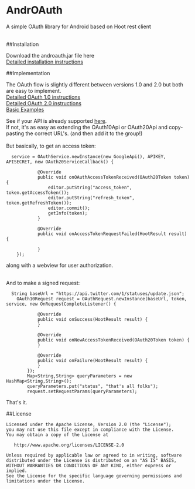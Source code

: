 AndrOAuth
=========

A simple OAuth library for Android based on Hoot rest client<br><br>


##Installation

  Download the androauth.jar file here<br>
  <a href="https://github.com/twotoasters/AndrOAuth/wiki/Installation-Instructions">Detailed installation instructions</a><br>

##Implementation
  
  The OAuth flow is slightly different between versions 1.0 and 2.0 but both are easy to implement.<br>
  <a href="https://github.com/twotoasters/AndrOAuth/wiki/OAuth-1.0-Implementation">Detailed OAuth 1.0 instructions</a><br>
  <a href="https://github.com/twotoasters/AndrOAuth/wiki/OAuth-2.0-Implementation">Detailed OAuth 2.0 instructions</a><br>
  <a href="https://github.com/twotoasters/AndrOAuth/tree/master/examples/AndrOAuthExamples/src/com/androauthexample/activities">Basic Examples</a><br>
  
  See if your API is already supported <a href="https://github.com/twotoasters/AndrOAuth/tree/master/src/com/androauth/api">here</a>.<br>
  If not, it's as easy as extending the OAuth10Api or OAuth20Api and copy-pasting the correct URL's. (and then add it to the group!)
  <br><br>
  But basically, to get an access token:
  
      service = OAuthService.newInstance(new GoogleApi(), APIKEY, APISECRET, new OAuth20ServiceCallback() {
      		
    			@Override
    			public void onOAuthAccessTokenReceived(OAuth20Token token) {
    				editor.putString("access_token", token.getAccessToken());
    				editor.putString("refresh_token", token.getRefreshToken()); 
    				editor.commit();
    				getInfo(token); 
    			}
    
    			@Override
    			public void onAccessTokenRequestFailed(HootResult result) {
    				
    			}			
    	});
  
  along with a webview for user authorization.<br><br>
  
  
  And to make a signed request:
  
      String baseUrl = "https://api.twitter.com/1/statuses/update.json";
      	OAuth10Request request = OAuthRequest.newInstance(baseUrl, token, service, new OnRequestCompleteListener() {
    			
    			@Override
    			public void onSuccess(HootResult result) {
    			}
    			
    			@Override
    			public void onNewAccessTokenReceived(OAuth20Token token) {
    			}
    
    			@Override
    			public void onFailure(HootResult result) {
    			}
    		});
    		Map<String,String> queryParameters = new HashMap<String,String>();
    		queryParameters.put("status", "that's all folks");
    		request.setRequestParams(queryParameters);
  
 That's it.
  
##License

    Licensed under the Apache License, Version 2.0 (the "License");
    you may not use this file except in compliance with the License.
    You may obtain a copy of the License at
    
       http://www.apache.org/licenses/LICENSE-2.0
    
    Unless required by applicable law or agreed to in writing, software
    distributed under the License is distributed on an "AS IS" BASIS,
    WITHOUT WARRANTIES OR CONDITIONS OF ANY KIND, either express or implied.
    See the License for the specific language governing permissions and
    limitations under the License.
